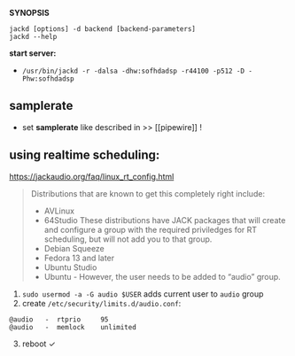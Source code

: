 
**SYNOPSIS**
```
jackd [options] -d backend [backend-parameters]
jackd --help
```

**start server:**
- `/usr/bin/jackd -r -dalsa -dhw:sofhdadsp -r44100 -p512 -D -Phw:sofhdadsp`

## samplerate
- set **samplerate** like described in >> [[pipewire]] !
## using realtime scheduling:
https://jackaudio.org/faq/linux_rt_config.html

>Distributions that are known to get this completely right include:
>- AVLinux
>- 64Studio These distributions have JACK packages that will create and configure a group with the required priviledges for RT scheduling, but will not add you to that group.
>- Debian Squeeze
>- Fedora 13 and later
>- Ubuntu Studio
>- Ubuntu - However, the user needs to be added to “audio” group.

1. `sudo usermod -a -G audio $USER` adds current user to `audio` group
2. create `/etc/security/limits.d/audio.conf`:

```
@audio   -  rtprio     95
@audio   -  memlock    unlimited
```

3. reboot ✓